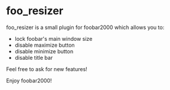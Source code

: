 # foo_resizer

foo_resizer is a small plugin for foobar2000 which allows you to:
- lock foobar's main window size
- disable maximize button
- disable minimize button
- disable title bar

Feel free to ask for new features!

Enjoy foobar2000!
